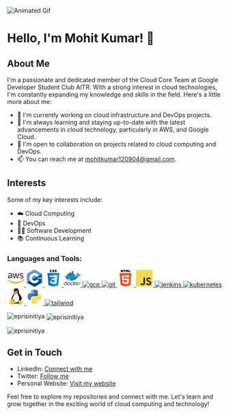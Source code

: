 ![Animated Gif](https://cdn.dribbble.com/users/2168142/screenshots/4503544/media/f5d2c98918fba8e4cf963f7306a59316.gif)


# Hello, I'm Mohit Kumar! 👋
## About Me
I'm a passionate and dedicated member of the Cloud Core Team at Google Developer Student Club AITR. With a strong interest in cloud technologies, I'm constantly expanding my knowledge and skills in the field. Here's a little more about me:

- 🔭 I'm currently working on cloud infrastructure and DevOps projects.
- 🌱 I'm always learning and staying up-to-date with the latest advancements in cloud technology, particularly in AWS, and Google Cloud.
- 💬 I'm open to collaboration on projects related to cloud computing and DevOps.
- 📫 You can reach me at [mohitkumar120904@gmail.com](mailto:mohitkumar120904@gmail.com).

## Interests
Some of my key interests include:
- ☁️ Cloud Computing
- 🚀 DevOps
- 👨‍💻 Software Development
- 📚 Continuous Learning
  

<h3 align="left">Languages and Tools:</h3>
<p align="left"> <a href="https://aws.amazon.com" target="_blank" rel="noreferrer"> <img src="https://raw.githubusercontent.com/devicons/devicon/master/icons/amazonwebservices/amazonwebservices-original-wordmark.svg" alt="aws" width="40" height="40"/> </a> <a href="https://www.w3schools.com/cpp/" target="_blank" rel="noreferrer"> <img src="https://raw.githubusercontent.com/devicons/devicon/master/icons/cplusplus/cplusplus-original.svg" alt="cplusplus" width="40" height="40"/> </a> <a href="https://www.w3schools.com/css/" target="_blank" rel="noreferrer"> <img src="https://raw.githubusercontent.com/devicons/devicon/master/icons/css3/css3-original-wordmark.svg" alt="css3" width="40" height="40"/> </a> <a href="https://www.docker.com/" target="_blank" rel="noreferrer"> <img src="https://raw.githubusercontent.com/devicons/devicon/master/icons/docker/docker-original-wordmark.svg" alt="docker" width="40" height="40"/> </a> <a href="https://cloud.google.com" target="_blank" rel="noreferrer"> <img src="https://www.vectorlogo.zone/logos/google_cloud/google_cloud-icon.svg" alt="gcp" width="40" height="40"/> </a> <a href="https://git-scm.com/" target="_blank" rel="noreferrer"> <img src="https://www.vectorlogo.zone/logos/git-scm/git-scm-icon.svg" alt="git" width="40" height="40"/> </a> <a href="https://www.w3.org/html/" target="_blank" rel="noreferrer"> <img src="https://raw.githubusercontent.com/devicons/devicon/master/icons/html5/html5-original-wordmark.svg" alt="html5" width="40" height="40"/> </a> <a href="https://developer.mozilla.org/en-US/docs/Web/JavaScript" target="_blank" rel="noreferrer"> <img src="https://raw.githubusercontent.com/devicons/devicon/master/icons/javascript/javascript-original.svg" alt="javascript" width="40" height="40"/> </a> <a href="https://www.jenkins.io" target="_blank" rel="noreferrer"> <img src="https://www.vectorlogo.zone/logos/jenkins/jenkins-icon.svg" alt="jenkins" width="40" height="40"/> </a> <a href="https://kubernetes.io" target="_blank" rel="noreferrer"> <img src="https://www.vectorlogo.zone/logos/kubernetes/kubernetes-icon.svg" alt="kubernetes" width="40" height="40"/> </a> <a href="https://www.linux.org/" target="_blank" rel="noreferrer"> <img src="https://raw.githubusercontent.com/devicons/devicon/master/icons/linux/linux-original.svg" alt="linux" width="40" height="40"/> </a> <a href="https://www.python.org" target="_blank" rel="noreferrer"> <img src="https://raw.githubusercontent.com/devicons/devicon/master/icons/python/python-original.svg" alt="python" width="40" height="40"/> </a> <a href="https://tailwindcss.com/" target="_blank" rel="noreferrer"> <img src="https://www.vectorlogo.zone/logos/tailwindcss/tailwindcss-icon.svg" alt="tailwind" width="40" height="40"/> </a> </p>

<p><img align="left" src="https://github-readme-stats.vercel.app/api/top-langs?username=eprisinitiya&show_icons=true&locale=en&layout=compact" alt="eprisinitiya" /></p>

<p>&nbsp;<img align="center" src="https://github-readme-stats.vercel.app/api?username=eprisinitiya&show_icons=true&locale=en" alt="eprisinitiya" /></p>

<p><img align="center" src="https://github-readme-streak-stats.herokuapp.com/?user=eprisinitiya&" alt="eprisinitiya" /></p>


## Get in Touch
- LinkedIn: [Connect with me](https://www.linkedin.com/in/mohitkumargdsc/)
- Twitter: [Follow me](https://twitter.com/eprisinitiya)
- Personal Website: [Visit my website](https://mohitkumar.framer.ai/)

Feel free to explore my repositories and connect with me. Let's learn and grow together in the exciting world of cloud computing and technology!
